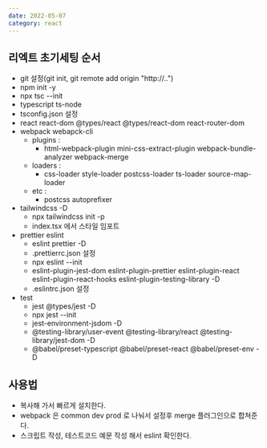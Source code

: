 ```yaml
---
date: 2022-05-07
category: react
---
```


## 리엑트 초기세팅 순서

- git 설정(git init, git remote add origin "http://..")
- npm init -y
- npx tsc --init
- typescript ts-node
- tsconfig.json 설정
- react react-dom @types/react @types/react-dom react-router-dom
- webpack webapck-cli
  - plugins :
    - html-webpack-plugin mini-css-extract-plugin webpack-bundle-analyzer webpack-merge
  - loaders :
    - css-loader style-loader postcss-loader ts-loader source-map-loader
  - etc :
    - postcss autoprefixer
- tailwindcss -D
  - npx tailwindcss init -p
  - index.tsx 에서 스타일 임포트
- prettier eslint
  - eslint prettier -D
  - .prettierrc.json 설정
  - npx eslint --init
  - eslint-plugin-jest-dom eslint-plugin-prettier eslint-plugin-react eslint-plugin-react-hooks eslint-plugin-testing-library -D
  - .eslintrc.json 설정
- test
  - jest @types/jest -D
  - npx jest --init
  - jest-environment-jsdom -D
  - @testing-library/user-event @testing-library/react @testing-library/jest-dom -D
  - @babel/preset-typescript @babel/preset-react @babel/preset-env -D

## 사용법

- 복사해 가서 빠르게 설치한다.
- webpack 은 common dev prod 로 나눠서 설정후 merge 플러그인으로 합쳐준다.
- 스크립트 작성, 테스트코드 예문 작성 해서 eslint 확인한다.
